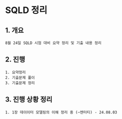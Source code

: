 # SQLD 정리

## 1. 개요 
    8월 24일 SQLD 시험 대비 요약 정리 및 기출 내용 정리
## 2. 진행
    1. 요약정리
    2. 기출문제 풀이
    3. 기출문제 정리
## 3. 진행 상황 정리
    1. 1장 데이이터 모델링의 이해 정리 중 (~엔터티) - 24.08.03